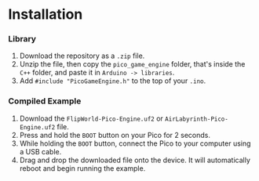 # Installation

### Library
1. Download the repository as a `.zip` file.
2. Unzip the file, then copy the `pico_game_engine` folder, that's inside the `C++` folder, and paste it in `Arduino -> libraries`.
3. Add `#include "PicoGameEngine.h"` to the top of your `.ino`.

### Compiled Example
1. Download the `FlipWorld-Pico-Engine.uf2` or `AirLabyrinth-Pico-Engine.uf2` file.
2. Press and hold the `BOOT` button on your Pico for 2 seconds.
3. While holding the `BOOT` button, connect the Pico to your computer using a USB cable.
4. Drag and drop the downloaded file onto the device. It will automatically reboot and begin running the example.
